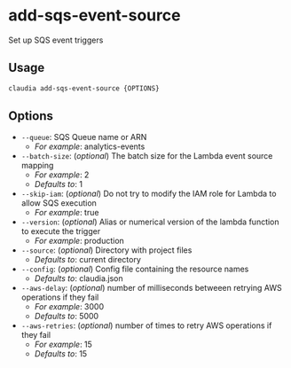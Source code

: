 # add-sqs-event-source

Set up SQS event triggers

## Usage

```bash
claudia add-sqs-event-source {OPTIONS}
```

## Options

*  `--queue`:  SQS Queue name or ARN
    * _For example_: analytics-events
*  `--batch-size`:  (_optional_) The batch size for the Lambda event source mapping
    * _For example_: 2
    * _Defaults to_: 1
*  `--skip-iam`:  (_optional_) Do not try to modify the IAM role for Lambda to allow SQS execution
    * _For example_: true
*  `--version`:  (_optional_) Alias or numerical version of the lambda function to execute the trigger
    * _For example_: production
*  `--source`:  (_optional_) Directory with project files
    * _Defaults to_: current directory
*  `--config`:  (_optional_) Config file containing the resource names
    * _Defaults to_: claudia.json
*  `--aws-delay`:  (_optional_) number of milliseconds betweeen retrying AWS operations if they fail
    * _For example_: 3000
    * _Defaults to_: 5000
*  `--aws-retries`:  (_optional_) number of times to retry AWS operations if they fail
    * _For example_: 15
    * _Defaults to_: 15

